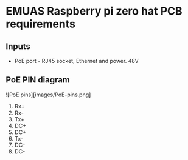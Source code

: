 # EMUAS Raspberry pi zero hat PCB requirements

## Inputs

- PoE port - RJ45 socket, Ethernet and power. 48V 


## PoE PIN diagram

![PoE pins][images/PoE-pins.png]

1. Rx+
2. Rx-
3. Tx+
4. DC+
5. DC+
6. Tx-
7. DC-
8. DC-

